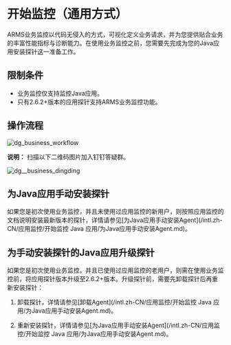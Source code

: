 # 开始监控（通用方式）

ARMS业务监控以代码无侵入的方式，可视化定义业务请求，并为您提供贴合业务的丰富性能指标与诊断能力。在使用业务监控之前，您需要先完成为您的Java应用安装探针这一准备工作。

## 限制条件

-   业务监控仅支持监控Java应用。
-   只有2.6.2+版本的应用探针支持ARMS业务监控功能。

## 操作流程

![dg_business_workflow](https://static-aliyun-doc.oss-accelerate.aliyuncs.com/assets/img/zh-CN/7067197951/p103004.png)

**说明：** 扫描以下二维码图片加入钉钉答疑群。

![dg__business_dingding](https://static-aliyun-doc.oss-accelerate.aliyuncs.com/assets/img/zh-CN/7067197951/p92785.png)

## 为Java应用手动安装探针

如果您是初次使用业务监控，并且未使用过应用监控的新用户，则按照应用监控的文档说明安装最新版本的探针，详情请参见[为Java应用手动安装Agent](/intl.zh-CN/应用监控/开始监控 Java 应用/为Java应用手动安装Agent.md)。

## 为手动安装探针的Java应用升级探针

如果您是初次使用业务监控，并且已使用过应用监控的老用户，则需在使用业务监控前，将应用探针版本升级至2.6.2+版本。升级探针前，需要先卸载探针后再重新安装探针：

1.  卸载探针，详情请参见[卸载Agent](/intl.zh-CN/应用监控/开始监控 Java 应用/为Java应用手动安装Agent.md)。

2.  重新安装探针，详情请参见[为Java应用手动安装Agent](/intl.zh-CN/应用监控/开始监控 Java 应用/为Java应用手动安装Agent.md)。


